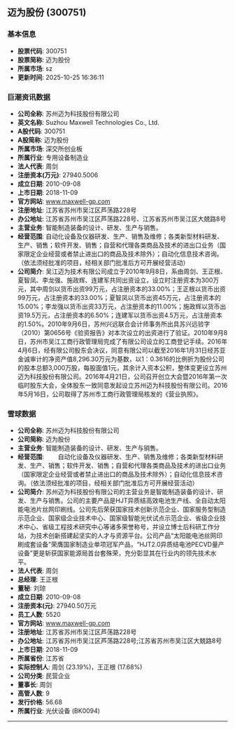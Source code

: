 ## 迈为股份 (300751)

### 基本信息

- **股票代码**: 300751
- **股票简称**: 迈为股份
- **所属市场**: sz
- **更新时间**: 2025-10-25 16:36:11

### 巨潮资讯数据

- **公司全称**: 苏州迈为科技股份有限公司
- **英文名称**: Suzhou Maxwell Technologies Co., Ltd.
- **A股代码**: 300751
- **A股简称**: 迈为股份
- **所属市场**: 深交所创业板
- **所属行业**: 专用设备制造业
- **法人代表**: 周剑
- **注册资本(万元)**: 27940.5006
- **成立日期**: 2010-09-08
- **上市日期**: 2018-11-09
- **官方网站**: www.maxwell-gp.com
- **注册地址**: 江苏省苏州市吴江区芦荡路228号
- **办公地址**: 江苏省苏州市吴江区芦荡路228号、江苏省苏州市吴江区大兢路8号
- **主营业务**: 智能制造装备的设计、研发、生产与销售。
- **经营范围**: 自动化设备及仪器研发、生产、销售及维修；各类新型材料研发、生产、销售；软件开发、销售；自营和代理各类商品及技术的进出口业务（国家限定企业经营或者禁止进出口的商品及技术除外）；自动化信息技术咨询。（依法须经批准的项目，经相关部门批准后方可开展经营活动）
- **公司简介**: 吴江迈为技术有限公司成立于2010年9月8日，系由周剑、王正根、夏智凤、李龙强、施政辉、连建军共同出资设立，设立时注册资本为300万元，其中周剑以货币出资99万元，占注册资本的33.00%；王正根以货币出资99万元，占注册资本的33.00%；夏智凤以货币出资45万元，占注册资本的15.00%；李龙强以货币出资33万元，占注册资本的11.00%；施政辉以货币出资19.5万元，占注册资本的6.50%；连建军以货币出资4.5万元，占注册资本的1.50%。2010年9月6日，苏州兴远联合会计师事务所出具苏兴远验字（2010）第0656号《验资报告》对本次设立的出资进行了验证。2010年9月8日，苏州市吴江工商行政管理局完成了有限公司设立的工商登记手续。2016年4月6日，经有限公司股东会决议，同意有限公司以截至2016年1月31日经苏亚金诚审计的净资产值8,296.30万元为基数，以1：0.3616的比例折为股份公司的股本总额3,000万股，每股面值1元，其余计入资本公积，整体变更设立苏州迈为科技股份有限公司。2016年4月21日，公司召开创立大会暨2016年第一次临时股东大会，全体股东一致同意发起设立苏州迈为科技股份有限公司。2016年5月16日，公司取得了苏州市工商行政管理局核发的《营业执照》。

### 雪球数据

- **公司全称**: 苏州迈为科技股份有限公司
- **公司简称**: 迈为股份
- **主营业务**: 智能制造装备的设计、研发、生产与销售。
- **经营范围**: 　　自动化设备及仪器研发、生产、销售及维修；各类新型材料研发、生产、销售；软件开发、销售；自营和代理各类商品及技术的进出口业务（国家限定企业经营或者禁止进出口的商品及技术除外）；自动化信息技术咨询。（依法须经批准的项目，经相关部门批准后方可开展经营活动）
- **公司简介**: 苏州迈为科技股份有限公司的主营业务是智能制造装备的设计、研发、生产与销售。公司的主要产品是HJT异质结高效电池生产线、全自动太阳能电池片丝网印刷线。公司先后荣获国家技术创新示范企业、国家服务型制造示范企业、国家级企业技术中心、国家级智能光伏试点示范企业、省级企业技术中心、省级工程技术研究中心等诸多荣誉称号，并设立博士后科研工作分站，为技术创新搭建起坚实的人才与资源平台。公司产品“太阳能电池丝网印刷成套设备”荣膺国家制造业单项冠军产品，“HJT2.0异质结电池PECVD量产设备”更是斩获国家能源局首台套殊荣，充分彰显其在行业内的领先技术水平。
- **法人代表**: 周剑
- **总经理**: 王正根
- **董秘**: 刘琼
- **成立日期**: 2010-09-08
- **注册资本(元)**: 27940.50万元
- **员工人数**: 5520
- **官方网站**: www.maxwell-gp.com
- **注册地址**: 江苏省苏州市吴江区芦荡路228号
- **办公地址**: 江苏省苏州市吴江区芦荡路228号;江苏省苏州市吴江区大兢路8号
- **上市日期**: 2018-11-09
- **所属省份**: 江苏省
- **实际控制人**: 周剑 (23.19%)，王正根 (17.68%)
- **公司分类**: 民营企业
- **董事长**: 周剑
- **高管人数**: 9
- **发行价格**: 56.68
- **所属行业**: 光伏设备 (BK0094)

---
